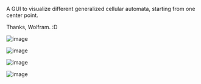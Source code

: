 A GUI to visualize different generalized cellular automata, starting from one center point. 

Thanks, Wolfram. :D

![image](https://github.com/ssenseless/WolframCodeAlpha/assets/70653811/edf10732-3892-4987-bb21-eb79955217f3)

![image](https://github.com/ssenseless/WolframCodeAlpha/assets/70653811/535e67e5-4d3b-40be-b908-feb302ae7f25)

![image](https://github.com/ssenseless/WolframCodeAlpha/assets/70653811/67fe863f-8682-41e5-bdfb-b44b60a31400)

![image](https://github.com/ssenseless/WolframCodeAlpha/assets/70653811/fdb51f88-83a2-4ff3-a630-ec34a449fcbf)
